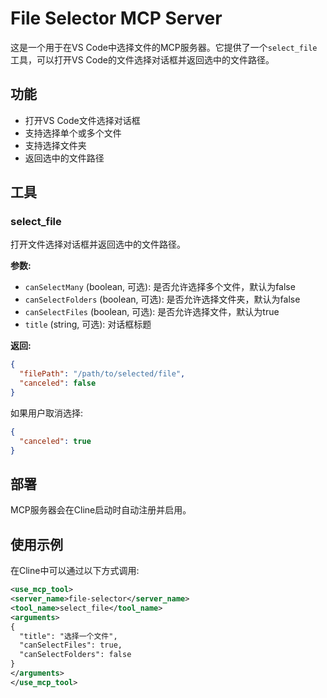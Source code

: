 # File Selector MCP Server

这是一个用于在VS Code中选择文件的MCP服务器。它提供了一个`select_file`工具，可以打开VS Code的文件选择对话框并返回选中的文件路径。

## 功能

- 打开VS Code文件选择对话框
- 支持选择单个或多个文件
- 支持选择文件夹
- 返回选中的文件路径

## 工具

### select_file

打开文件选择对话框并返回选中的文件路径。

**参数:**
- `canSelectMany` (boolean, 可选): 是否允许选择多个文件，默认为false
- `canSelectFolders` (boolean, 可选): 是否允许选择文件夹，默认为false
- `canSelectFiles` (boolean, 可选): 是否允许选择文件，默认为true
- `title` (string, 可选): 对话框标题

**返回:**
```json
{
  "filePath": "/path/to/selected/file",
  "canceled": false
}
```

如果用户取消选择:
```json
{
  "canceled": true
}
```

## 部署

MCP服务器会在Cline启动时自动注册并启用。

## 使用示例

在Cline中可以通过以下方式调用:

```xml
<use_mcp_tool>
<server_name>file-selector</server_name>
<tool_name>select_file</tool_name>
<arguments>
{
  "title": "选择一个文件",
  "canSelectFiles": true,
  "canSelectFolders": false
}
</arguments>
</use_mcp_tool>
```